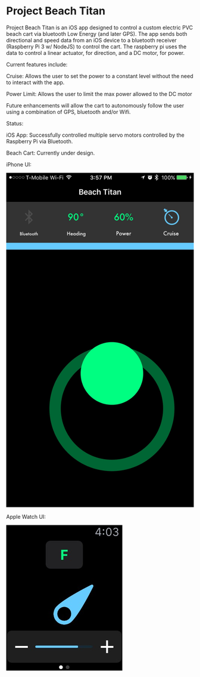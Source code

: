 # Project Beach Titan

Project Beach Titan is an iOS app designed to control a custom electric PVC beach cart via bluetooth Low Energy (and later GPS). The app sends both directional and speed data from an iOS device to a bluetooth receiver (Raspberry Pi 3 w/ NodeJS) to control the cart. The raspberry pi uses the data to control a linear actuator, for direction, and a DC motor, for power.
  
Current features include:
  
  Cruise: Allows the user to set the power to a constant level without the need to interact with the app. 

  Power Limit: Allows the user to limit the max power allowed to the DC motor

Future enhancements will allow the cart to autonomously follow the user using a combination of GPS, bluetooth and/or Wifi.

Status:

iOS App: Successfully controlled multiple servo motors controlled by the Raspberry Pi via Bluetooth.

Beach Cart: Currently under design.

iPhone UI:

![Alt text](/beachTitanScreenshot.PNG?raw=true "Apple Watch")

Apple Watch UI:

![Alt text](/beachTitanAppleWatchScreenshot.PNG?raw=true "Apple Watch")


